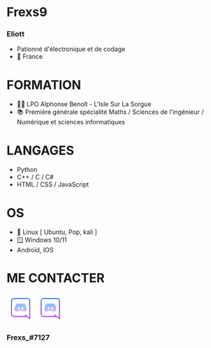 # Frexs9 

   ### Eliott 
- Pationné d'électronique et de codage  
- 📍 France 

# FORMATION 

- 🧑‍🎓​ LPO Alphonse Benoît - L'Isle Sur La Sorgue 
- 📚 Première générale spécialité Maths / Sciences de l'ingénieur / Numérique et sciences informatiques 

# LANGAGES 

- Python 
- C++ / C / C#
- HTML / CSS / JavaScript 

# OS 
- 🐧 Linux [ Ubuntu, Pop, kali ]
- 🪟 Windows 10/11 
- Androïd, IOS

# ME CONTACTER

![](/icons8-nouveau-logo-discord-64.png)         ![](icons8-nouveau-logo-discord-64.png)
### Frexs_#7127
